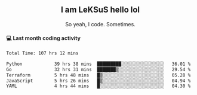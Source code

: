 <h2 align="center">I am LeKSuS hello lol</h2>
<p align="center">So yeah, I code. Sometimes.</p>

#### :computer: Last month coding activity
<!--START_SECTION:waka-->

```txt
Total Time: 107 hrs 12 mins

Python            39 hrs 38 mins  █████████░░░░░░░░░░░░░░░░   36.01 %
Go                32 hrs 31 mins  ███████▒░░░░░░░░░░░░░░░░░   29.54 %
Terraform         5 hrs 48 mins   █▒░░░░░░░░░░░░░░░░░░░░░░░   05.28 %
JavaScript        5 hrs 26 mins   █▒░░░░░░░░░░░░░░░░░░░░░░░   04.94 %
YAML              4 hrs 44 mins   █░░░░░░░░░░░░░░░░░░░░░░░░   04.30 %
```

<!--END_SECTION:waka-->
